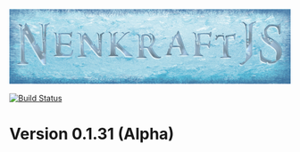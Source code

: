 ![alt text][logo]

[![Build Status](https://travis-ci.org/Nuuf/nenkraft.svg?branch=master)](https://travis-ci.org/Nuuf/nenkraft)

# Version 0.1.31 (Alpha)

[logo]: ./images/nenkraft-banner.png "nenkraft"
